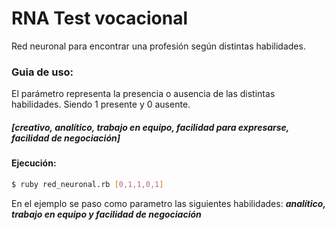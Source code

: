 # RNA Test vocacional
Red neuronal para encontrar una profesión según distintas habilidades.

### Guia de uso:



El parámetro representa la presencia o ausencia de las distintas habilidades. Siendo 1 presente y 0 ausente.

##### [creativo, analítico, trabajo en equipo, facilidad para expresarse, facilidad de negociación]

#### Ejecución:

``` sh
$ ruby red_neuronal.rb [0,1,1,0,1]
```

En el ejemplo se paso como parametro las siguientes habilidades: ***analítico, trabajo en equipo y facilidad de negociación***
